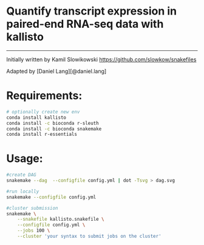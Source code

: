# Quantify transcript expression in paired-end RNA-seq data with kallisto
-----------------------------------------------------------------------
Initially written by Kamil Slowikowski
https://github.com/slowkow/snakefiles

Adapted by [Daniel Lang][@daniel.lang]


# Requirements:

```bash
# optionally create new env
conda install kallisto
conda install -c bioconda r-sleuth
conda install -c bioconda snakemake
conda install r-essentials
```

# Usage: 
```bash
#create DAG
snakemake --dag  --configfile config.yml | dot -Tsvg > dag.svg

#run locally
snakemake --configfile config.yml 

#cluster submission
snakemake \
  	--snakefile kallisto.snakefile \
  	--configfile config.yml \
  	--jobs 100 \
  	--cluster 'your syntax to submit jobs on the cluster'
```
